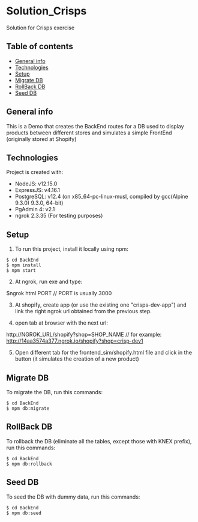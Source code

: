 # Solution_Crisps
Solution for Crisps exercise

## Table of contents
* [General info](#general-info)
* [Technologies](#technologies)
* [Setup](#setup)
* [Migrate DB](#migrate-db)
* [RollBack DB](#rollback-db)
* [Seed DB](#seed-db)

## General info
This is a Demo that creates the BackEnd routes for a DB used to display products between different stores and
simulates a simple FrontEnd (originally stored at Shopify)
	
## Technologies
Project is created with:
* NodeJS: v12.15.0
* ExpressJS: v4.16.1
* PostgreSQL: v12.4 (on x85_64-pc-linux-musl, compiled by gcc(Alpine 9.3.0) 9.3.0, 64-bit)
* PgAdmin 4: v2.1
* ngrok 2.3.35 (For testing purposes)
	
## Setup
1) To run this project, install it locally using npm:

```
$ cd BackEnd
$ npm install
$ npm start
```

2) At ngrok, run exe and type:

$ngrok html PORT      // PORT is usually 3000

3) At shopify, create app (or use the existing one "crisps-dev-app") and link the right ngrok url obtained from the previous
step.

4) open tab at browser with the next url: 

http://NGROK_URL/shopify?shop=SHOP_NAME   // for example: http://14aa3574a377.ngrok.io/shopify?shop=crisp-dev1

5) Open different tab for the frontend_sim/shopify.html file and click in the button (it simulates the
creation of a new product)


## Migrate DB
To migrate the DB, run this commands:

```
$ cd BackEnd
$ npm db:migrate
```

## RollBack DB
To rollback the DB (eliminate all the tables, except those with KNEX prefix), run this commands:

```
$ cd BackEnd
$ npm db:rollback
```

## Seed DB
To seed the DB with dummy data, run this commands:

```
$ cd BackEnd
$ npm db:seed
```